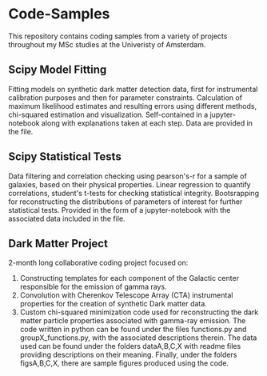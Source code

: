 # Code-Samples
This repository contains coding samples from a variety of projects throughout my MSc studies at the Univeristy of Amsterdam.

## Scipy Model Fitting
Fitting models on synthetic dark matter detection data, first for instrumental calibration purposes and then for parameter constraints.
Calculation of maximum likelihood estimates and resulting errors using different methods, chi-squared estimation and visualization.
Self-contained in a jupyter-notebook along with explanations taken at each step. Data are provided in the file.

## Scipy Statistical Tests
Data filtering and correlation checking using pearson's-r for a sample of galaxies, based on their physical properties. 
Linear regression to quantify correlations, student's t-tests for checking statistical integrity.
Bootsrapping for reconstructing the distributions of parameters of interest for further statistical tests.
Provided in the form of a jupyter-notebook with the associated data included in the file.

## Dark Matter Project
2-month long collaborative coding project focused on:
1) Constructing templates for each component of the Galactic center responsible for the emission of gamma rays.
2) Convolution with Cherenkov Telescope Array (CTA) instrumental properties for the creation of synthetic Dark matter data.
3) Custom chi-squared minimization code used for reconstructing the dark matter particle properties associated with gamma-ray emission.
The code written in python can be found under the files functions.py and groupX_functions.py,
with the associated descriptions therein.
The data used can be found under the folders dataA,B,C,X  with readme files providing descriptions on their meaning.
Finally, under the folders figsA,B,C,X, there are sample figures produced using the code.

